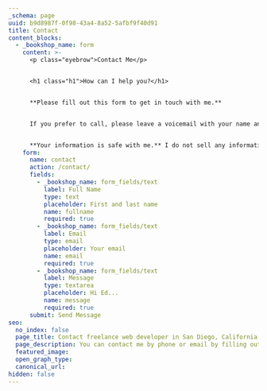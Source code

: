 ```yaml
---
_schema: page
uuid: b9d8987f-0f98-43a4-8a52-5afbf9f40d91
title: Contact
content_blocks:
  - _bookshop_name: form
    content: >-
      <p class="eyebrow">Contact Me</p>


      <h1 class="h1">How can I help you?</h1>


      **Please fill out this form to get in touch with me.**


      If you prefer to call, please leave a voicemail with your name and contact information at [1-858-876-8088](tel:1-858-876-8088). Because of robocalls, I no longer answer unknown numbers.


      **Your information is safe with me.** I do not sell any information to third parties and will only share your information if you ask me to.
    form:
      name: contact
      action: /contact/
      fields:
        - _bookshop_name: form_fields/text
          label: Full Name
          type: text
          placeholder: First and last name
          name: fullname
          required: true
        - _bookshop_name: form_fields/text
          label: Email
          type: email
          placeholder: Your email
          name: email
          required: true
        - _bookshop_name: form_fields/text
          label: Message
          type: textarea
          placeholder: Hi Ed...
          name: message
          required: true
      submit: Send Message
seo:
  no_index: false
  page_title: Contact freelance web developer in San Diego, California
  page_description: You can contact me by phone or email by filling out the form on this page.
  featured_image:
  open_graph_type:
  canonical_url:
hidden: false
---
```

